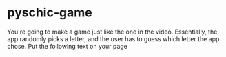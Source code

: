 # pyschic-game
You're going to make a game just like the one in the video. Essentially, the app randomly picks a letter, and the user has to guess which letter the app chose. Put the following text on your page
